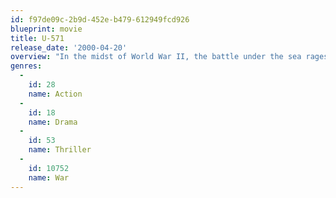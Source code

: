 ```yaml
---
id: f97de09c-2b9d-452e-b479-612949fcd926
blueprint: movie
title: U-571
release_date: '2000-04-20'
overview: "In the midst of World War II, the battle under the sea rages and the Nazis have the upper hand as the Allies are unable to crack their war codes. However, after a wrecked U-boat sends out an SOS signal, the Allies realise this is their chance to seize the 'enigma coding machine'."
genres:
  -
    id: 28
    name: Action
  -
    id: 18
    name: Drama
  -
    id: 53
    name: Thriller
  -
    id: 10752
    name: War
---
```

